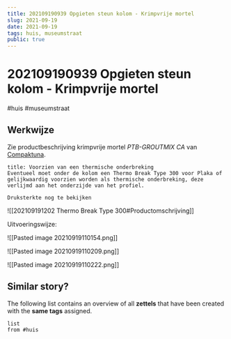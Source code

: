 ```yaml
---
title: 202109190939 Opgieten steun kolom - Krimpvrije mortel 
slug: 2021-09-19
date: 2021-09-19
tags: huis, museumstraat
public: true
---
```


#  202109190939 Opgieten steun kolom - Krimpvrije mortel
#huis #museumstraat 
## Werkwijze
Zie productbeschrijving krimpvrije mortel *PTB-GROUTMIX CA* van [Compaktuna](http://www.compaktuna.be/nl/producten/mortels/ptb-groutmix-ca). 

```ad-note
title: Voorzien van een thermische onderbreking
Eventueel moet onder de kolom een Thermo Break Type 300 voor Plaka of gelijkwaardig voorzien worden als thermische onderbreking, deze verlijmd aan het onderzijde van het profiel.

Druksterkte nog te bekijken
```

![[202109191202 Thermo Break Type 300#Productomschrijving]]

Uitvoeringswijze:

![[Pasted image 20210919110154.png]]

![[Pasted image 20210919110209.png]]

![[Pasted image 20210919110222.png]]

## Similar story?
The following list contains an overview of all **zettels** that have been created with the **same tags** assigned.
```dataview
list
from #huis
```